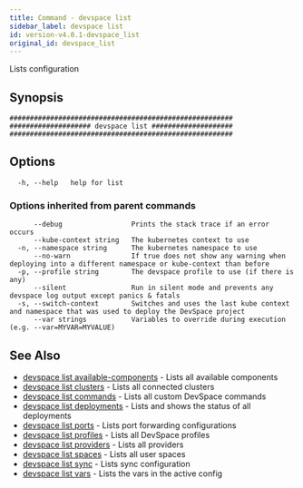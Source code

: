 ```yaml
---
title: Command - devspace list
sidebar_label: devspace list
id: version-v4.0.1-devspace_list
original_id: devspace_list
---
```



Lists configuration

## Synopsis


```
#######################################################
#################### devspace list ####################
#######################################################
```
## Options

```
  -h, --help   help for list
```

### Options inherited from parent commands

```
      --debug                 Prints the stack trace if an error occurs
      --kube-context string   The kubernetes context to use
  -n, --namespace string      The kubernetes namespace to use
      --no-warn               If true does not show any warning when deploying into a different namespace or kube-context than before
  -p, --profile string        The devspace profile to use (if there is any)
      --silent                Run in silent mode and prevents any devspace log output except panics & fatals
  -s, --switch-context        Switches and uses the last kube context and namespace that was used to deploy the DevSpace project
      --var strings           Variables to override during execution (e.g. --var=MYVAR=MYVALUE)
```

## See Also
* [devspace list available-components](../../cli/commands/devspace_list_available-components)	 - Lists all available components
* [devspace list clusters](../../cli/commands/devspace_list_clusters)	 - Lists all connected clusters
* [devspace list commands](../../cli/commands/devspace_list_commands)	 - Lists all custom DevSpace commands
* [devspace list deployments](../../cli/commands/devspace_list_deployments)	 - Lists and shows the status of all deployments
* [devspace list ports](../../cli/commands/devspace_list_ports)	 - Lists port forwarding configurations
* [devspace list profiles](../../cli/commands/devspace_list_profiles)	 - Lists all DevSpace profiles
* [devspace list providers](../../cli/commands/devspace_list_providers)	 - Lists all providers
* [devspace list spaces](../../cli/commands/devspace_list_spaces)	 - Lists all user spaces
* [devspace list sync](../../cli/commands/devspace_list_sync)	 - Lists sync configuration
* [devspace list vars](../../cli/commands/devspace_list_vars)	 - Lists the vars in the active config
